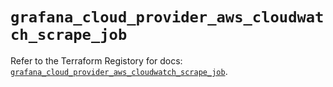 # `grafana_cloud_provider_aws_cloudwatch_scrape_job`

Refer to the Terraform Registory for docs: [`grafana_cloud_provider_aws_cloudwatch_scrape_job`](https://registry.terraform.io/providers/grafana/grafana/3.16.0/docs/resources/cloud_provider_aws_cloudwatch_scrape_job).
